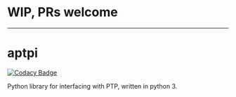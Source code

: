 # WIP, PRs welcome
---
# aptpi

[![Codacy Badge](https://api.codacy.com/project/badge/Grade/14d0f8fba13f40ff85401f2fdd26c40d)](https://app.codacy.com/manual/saltymcdickhands/aptpi?utm_source=github.com&utm_medium=referral&utm_content=natlite/aptpi&utm_campaign=Badge_Grade_Dashboard)

Python library for interfacing with PTP, written in python 3.
